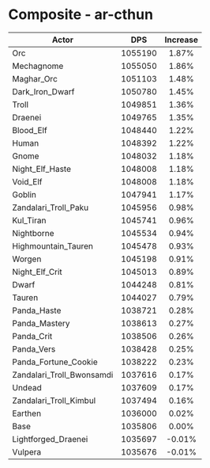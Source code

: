 # Composite - ar-cthun
| Actor | DPS | Increase |
|---|:---:|:---:|
|Orc|1055190|1.87%|
|Mechagnome|1055050|1.86%|
|Maghar_Orc|1051103|1.48%|
|Dark_Iron_Dwarf|1050780|1.45%|
|Troll|1049851|1.36%|
|Draenei|1049765|1.35%|
|Blood_Elf|1048440|1.22%|
|Human|1048392|1.22%|
|Gnome|1048032|1.18%|
|Night_Elf_Haste|1048008|1.18%|
|Void_Elf|1048008|1.18%|
|Goblin|1047941|1.17%|
|Zandalari_Troll_Paku|1045956|0.98%|
|Kul_Tiran|1045741|0.96%|
|Nightborne|1045534|0.94%|
|Highmountain_Tauren|1045478|0.93%|
|Worgen|1045198|0.91%|
|Night_Elf_Crit|1045013|0.89%|
|Dwarf|1044248|0.81%|
|Tauren|1044027|0.79%|
|Panda_Haste|1038721|0.28%|
|Panda_Mastery|1038613|0.27%|
|Panda_Crit|1038506|0.26%|
|Panda_Vers|1038428|0.25%|
|Panda_Fortune_Cookie|1038222|0.23%|
|Zandalari_Troll_Bwonsamdi|1037616|0.17%|
|Undead|1037609|0.17%|
|Zandalari_Troll_Kimbul|1037494|0.16%|
|Earthen|1036000|0.02%|
|Base|1035806|0.00%|
|Lightforged_Draenei|1035697|-0.01%|
|Vulpera|1035676|-0.01%|
